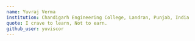 ```yaml
---
name: Yuvraj Verma
institution: Chandigarh Engineering College, Landran, Punjab, India
quote: I crave to learn, Not to earn. 
github_user: yuviscor
---
```

